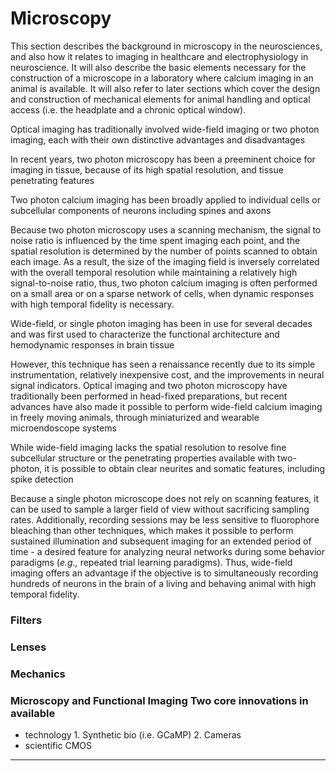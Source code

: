 
# Microscopy

This section describes the background in microscopy in the neurosciences, and also how it relates to imaging in healthcare and electrophysiology in neuroscience. It will also describe the basic elements necessary for the construction of a microscope in a laboratory where calcium imaging in an animal is available. It will also refer to later sections which cover the design and construction of mechanical elements for animal handling and optical access (i.e. the headplate and a chronic optical window).

<!-- from the frontiers paper -->

Optical imaging has traditionally involved wide-field imaging or two
photon imaging, each with their own distinctive advantages and
disadvantages 

In recent years, two photon
microscopy has been a preeminent choice for imaging in tissue, because
of its high spatial resolution, and tissue penetrating features 

Two photon calcium imaging has been
broadly applied to individual cells or subcellular components of neurons
including spines and axons 

Because two photon microscopy uses a scanning mechanism, the signal
to noise ratio is influenced by the time spent imaging each point, and
the spatial resolution is determined by the number of points scanned to
obtain each image. As a result, the size of the imaging field is
inversely correlated with the overall temporal resolution while
maintaining a relatively high signal-to-noise ratio, thus, two photon
calcium imaging is often performed on a small area or on a sparse
network of cells, when dynamic responses with high temporal fidelity is
necessary.

Wide-field, or single photon imaging has been in use for several decades
and was first used to characterize the functional architecture and
hemodynamic responses in brain tissue 

However, this technique has seen a renaissance
recently due to its simple instrumentation, relatively inexpensive cost,
and the improvements in neural signal indicators. Optical imaging and
two photon microscopy have traditionally been performed in head-fixed
preparations, but recent advances have also made it possible to perform
wide-field calcium imaging in freely moving animals, through
miniaturized and wearable microendoscope systems 

While wide-field imaging lacks the spatial
resolution to resolve fine subcellular structure or the penetrating
properties available with two-photon, it is possible to obtain clear
neurites and somatic features, including spike detection 



Because a single photon microscope does not rely on scanning features, it can be used to sample a larger field of view without sacrificing sampling rates. Additionally, recording
sessions may be less sensitive to fluorophore bleaching than other
techniques, which makes it possible to perform sustained
illumination and subsequent imaging for an extended period of time - a
desired feature for analyzing neural networks during some behavior
paradigms (*e.g.,* repeated trial learning paradigms). Thus, wide-field
imaging offers an advantage if the objective is to simultaneously
recording hundreds of neurons in the brain of a living and behaving
animal with high temporal fidelity.

<!-- from the frontiers paper -->

### Filters

### Lenses

### Mechanics

### Microscopy and Functional Imaging Two core innovations in available
- technology 
      1. Synthetic bio (i.e. GCaMP) 
      2. Cameras 
- scientific CMOS



***

